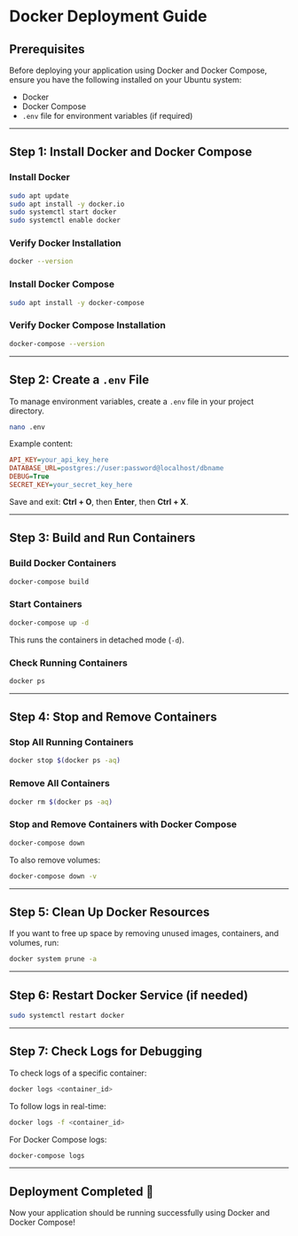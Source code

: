 # Docker Deployment Guide

## Prerequisites
Before deploying your application using Docker and Docker Compose, ensure you have the following installed on your Ubuntu system:

- Docker
- Docker Compose
- `.env` file for environment variables (if required)

---

## Step 1: Install Docker and Docker Compose

### Install Docker
```bash
sudo apt update
sudo apt install -y docker.io
sudo systemctl start docker
sudo systemctl enable docker
```

### Verify Docker Installation
```bash
docker --version
```

### Install Docker Compose
```bash
sudo apt install -y docker-compose
```

### Verify Docker Compose Installation
```bash
docker-compose --version
```

---

## Step 2: Create a `.env` File
To manage environment variables, create a `.env` file in your project directory.

```bash
nano .env
```

Example content:
```ini
API_KEY=your_api_key_here
DATABASE_URL=postgres://user:password@localhost/dbname
DEBUG=True
SECRET_KEY=your_secret_key_here
```
Save and exit: **Ctrl + O**, then **Enter**, then **Ctrl + X**.

---

## Step 3: Build and Run Containers
### Build Docker Containers
```bash
docker-compose build
```

### Start Containers
```bash
docker-compose up -d
```

This runs the containers in detached mode (`-d`).

### Check Running Containers
```bash
docker ps
```

---

## Step 4: Stop and Remove Containers
### Stop All Running Containers
```bash
docker stop $(docker ps -aq)
```

### Remove All Containers
```bash
docker rm $(docker ps -aq)
```

### Stop and Remove Containers with Docker Compose
```bash
docker-compose down
```

To also remove volumes:
```bash
docker-compose down -v
```

---

## Step 5: Clean Up Docker Resources
If you want to free up space by removing unused images, containers, and volumes, run:
```bash
docker system prune -a
```

---

## Step 6: Restart Docker Service (if needed)
```bash
sudo systemctl restart docker
```

---

## Step 7: Check Logs for Debugging
To check logs of a specific container:
```bash
docker logs <container_id>
```

To follow logs in real-time:
```bash
docker logs -f <container_id>
```

For Docker Compose logs:
```bash
docker-compose logs
```

---

## Deployment Completed 🎉
Now your application should be running successfully using Docker and Docker Compose!

